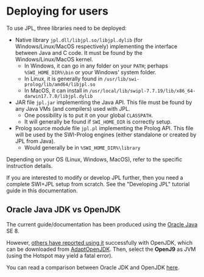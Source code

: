 # Deploying for users

To use JPL, three libraries need to be deployed:

 * Native library `jpl.dll/libjpl.so/libjpl.dylib` (for Windows/Linux/MacOS respectively) implementing the interface between Java and C code. It must be found by the Windows/Linux/MacOS kernel.
    * In Windows, it can go in any folder on your `PATH`; perhaps `%SWI_HOME_DIR%\bin` or your Windows' system folder.
    * In Linux, it is generally  found in `/usr/lib/swi-prolog/lib/amd64/libjpl.so`
    * In MacOS, it can install in `/usr/local/lib/swipl-7.7.19/lib/x86_64-darwin17.7.0/libjpl.dylib`
 * JAR file `jpl.jar` implementing the Java API. This file must be found by any Java VMs (and compilers) used with JPL. 
     * One possibility is to put it on your global `CLASSPATH`.
     * It will generally be found if `SWI_HOME_DIR` is correctly setup.
 * Prolog source module file `jpl.pl` implementing the Prolog API. This file will be used by the SWI-Prolog engines (either standalone or created by JPL from Java).
    * Would generally be in `%SWI_HOME_DIR%\library`

Depending on your OS (Linux, Windows, MacOS), refer to the specific instruction details.

If you are interested to modify or develop JPL further, then you need a complete SWI+JPL setup from scratch. See the "Developing JPL" tutorial guide in this documentation.

## Oracle Java JDK vs OpenJDK

The current guide/documentation has been produced using the [Oracle Java](https://www.oracle.com/java/) SE 8.

However, [others have reported using it](https://github.com/ssardina-research/packages-jpl/issues/23) successfully with OpenJDK, which can be downloaded from [AdaptOpenJDK](https://adoptopenjdk.net/).  Then, select the **OpenJ9** as JVM (using the Hotspot may yield a fatal error).

You can read a comparison between Oracle JDK and OpenJDK [here](https://www.baeldung.com/oracle-jdk-vs-openjdk).
